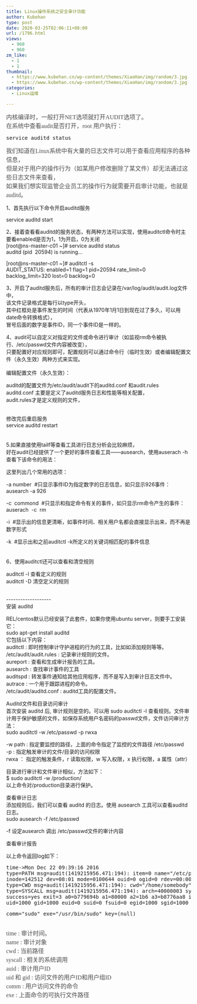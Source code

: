 ```yaml
---
title: Linux操作系统之安全审计功能
author: Kubehan
type: post
date: 2020-03-25T02:06:11+08:00
url: /1796.html
views:
  - 960
  - 960
zm_like:
  - 1
  - 1
thumbnail:
  - https://www.kubehan.cn/wp-content/themes/XiaoHan/img/random/3.jpg
  - https://www.kubehan.cn/wp-content/themes/XiaoHan/img/random/3.jpg
categories:
  - Linux运维

---
```

<span style="color:#4d4d4d; font-family:微软雅黑; font-size:12pt">内核编译时，一般打开NET选项就打开AUDIT选项了。<br />在系统中查看audit是否打开，root 用户执行：<br /></span>

<pre class="brush:bash;toolbar:false">service&nbsp;auditd&nbsp;status</pre>

<span style="color:#4d4d4d; font-family:微软雅黑; font-size:12pt">我们知道在Linux系统中有大量的日志文件可以用于查看应用程序的各种信息，<br />但是对于用户的操作行为（如某用户修改删除了某文件）却无法通过这些日志文件来查看，<br />如果我们想实现监管企业员工的操作行为就需要开启审计功能，也就是auditd。</p> 

<p>
  1、首先执行以下命令开启auditd服务
</p>

<p>
  service auditd start
</p>

<p>
  2、接着查看看auditd的服务状态，有两种方法可以实现，使用auditctl命令时主要看enabled是否为1，1为开启，0为关闭<br />[root@ns-master-c01 ~]# service auditd status<br />auditd (pid&nbsp; 20594) is running...
</p>

<p>
  [root@ns-master-c01 ~]# auditctl -s<br />AUDIT_STATUS: enabled=1 flag=1 pid=20594 rate_limit=0 backlog_limit=320 lost=0 backlog=0
</p>

<p>
  3、开启了auditd服务后，所有的审计日志会记录在/var/log/audit/audit.log文件中，<br />该文件记录格式是每行以type开头，<br />其中红框处是事件发生的时间（代表从1970年1月1日到现在过了多久，可以用date命令转换格式），<br />冒号后面的数字是事件ID，同一个事件ID是一样的。
</p>

<p>
  4、audit可以自定义对指定的文件或命令进行审计（如监视rm命令被执行、/etc/passwd文件内容被改变），<br />只要配置好对应规则即可，配置规则可以通过命令行（临时生效）或者编辑配置文件（永久生效）两种方式来实现。<br />&nbsp;<br />编辑配置文件（永久生效）：
</p>

<p>
  auditd的配置文件为/etc/audit/audit下的auditd.conf 和audit.rules<br />auditd.conf 主要是定义了auditd服务日志和性能等相关配置，<br />audit.rules才是定义规则的文件，
</p>

<p>
  &nbsp;<br />修改完后重启服务<br />service auditd restart<br />&nbsp;<br />&nbsp;<br />5.如果直接使用tailf等查看工具进行日志分析会比较麻烦，<br />好在audit已经提供了一个更好的事件查看工具——ausearch，使用auserach -h查看下该命令的用法：
</p>

<p>
  这里列出几个常用的选项：
</p>

<p>
  -a number&nbsp; #只显示事件ID为指定数字的日志信息，如只显示926事件：ausearch -a 926
</p>

<p>
  -c&nbsp; commond&nbsp; #只显示和指定命令有关的事件，如只显示rm命令产生的事件：auserach&nbsp; -c&nbsp; rm
</p>

<p>
  -i&nbsp; #显示出的信息更清晰，如事件时间、相关用户名都会直接显示出来，而不再是数字形式
</p>

<p>
  -k&nbsp; #显示出和之前auditctl -k所定义的关键词相匹配的事件信息<br />&nbsp;<br />&nbsp;<br />6、使用auditctl还可以查看和清空规则
</p>

<p>
  auditctl -l 查看定义的规则<br />auditctl -D 清空定义的规则
</p>

<p>
  &nbsp;<br />-------------------<br />安装 auditd
</p>

<p>
  REL/centos默认已经安装了此套件，如果你使用ubuntu server，则要手工安装它：<br />sudo apt-get install auditd<br />它包括以下内容：<br />auditctl : 即时控制审计守护进程的行为的工具，比如如添加规则等等。<br />/etc/audit/audit.rules : 记录审计规则的文件。<br />aureport : 查看和生成审计报告的工具。<br />ausearch : 查找审计事件的工具<br />auditspd : 转发事件通知给其他应用程序，而不是写入到审计日志文件中。<br />autrace : 一个用于跟踪进程的命令。<br />/etc/audit/auditd.conf : auditd工具的配置文件。
</p>

<p>
  Auditd文件和目录访问审计<br />首次安装 auditd 后, 审计规则是空的。可以用 sudo auditctl -l 查看规则。文件审计用于保护敏感的文件，如保存系统用户名密码的passwd文件，文件访问审计方法：<br />sudo auditctl -w /etc/passwd -p rwxa
</p>

<p>
  -w path : 指定要监控的路径，上面的命令指定了监控的文件路径 /etc/passwd<br />-p : 指定触发审计的文件/目录的访问权限<br />rwxa ： 指定的触发条件，r 读取权限，w 写入权限，x 执行权限，a 属性（attr）
</p>

<p>
  目录进行审计和文件审计相似，方法如下：<br />$ sudo auditctl -w /production/<br />以上命令对/production目录进行保护。
</p>

<p>
  查看审计日志<br />添加规则后，我们可以查看 auditd 的日志。使用 ausearch 工具可以查看auditd日志。<br />sudo ausearch -f /etc/passwd
</p>

<p>
  -f 设定ausearch 调出 /etc/passwd文件的审计内容
</p>

<p>
  查看审计报告
</p>

<p>
  以上命令返回log如下：<br /></span>
</p>

<pre class="brush:bash;toolbar:false">time-&gt;Mon&nbsp;Dec&nbsp;22&nbsp;09:39:16&nbsp;2016
type=PATH&nbsp;msg=audit(1419215956.471:194):&nbsp;item=0&nbsp;name="/etc/passwd"
inode=142512&nbsp;dev=08:01&nbsp;mode=0100644&nbsp;ouid=0&nbsp;ogid=0&nbsp;rdev=00:00&nbsp;nametype=NORMAL
type=CWD&nbsp;msg=audit(1419215956.471:194):&nbsp;cwd="/home/somebody"
type=SYSCALL&nbsp;msg=audit(1419215956.471:194):&nbsp;arch=40000003&nbsp;syscall=5
success=yes&nbsp;exit=3&nbsp;a0=b779694b&nbsp;a1=80000&nbsp;a2=1b6&nbsp;a3=b8776aa8&nbsp;items=1&nbsp;ppid=2090&nbsp;pid=2231&nbsp;auid=4294967295
uid=1000&nbsp;gid=1000&nbsp;euid=0&nbsp;suid=0&nbsp;fsuid=0&nbsp;egid=1000&nbsp;sgid=1000&nbsp;fsgid=1000&nbsp;tty=pts0&nbsp;ses=4294967295</pre>

<pre class="brush:bash;toolbar:false">comm="sudo"&nbsp;exe="/usr/bin/sudo"&nbsp;key=(null)</pre>

<p>
  <span style="color:#4d4d4d; font-family:微软雅黑; font-size:12pt"><br />time : 审计时间。<br />name : 审计对象<br />cwd : 当前路径<br />syscall : 相关的系统调用<br />auid : 审计用户ID<br />uid 和 gid : 访问文件的用户ID和用户组ID<br />comm : 用户访问文件的命令<br />exe : 上面命令的可执行文件路径</span>
</p>